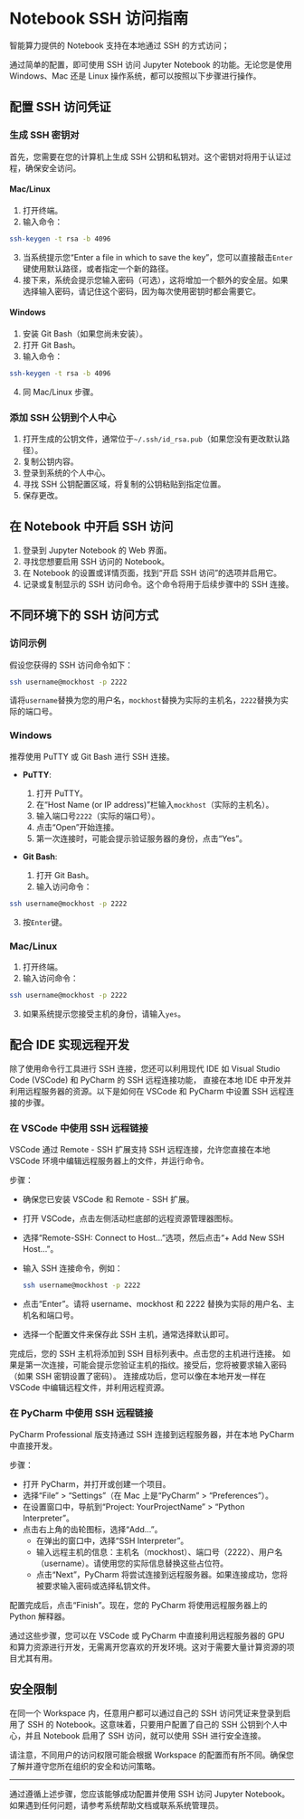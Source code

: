 # Notebook SSH 访问指南

智能算力提供的 Notebook 支持在本地通过 SSH 的方式访问；

通过简单的配置，即可使用 SSH 访问 Jupyter Notebook 的功能。无论您是使用 Windows、Mac 还是 Linux 操作系统，都可以按照以下步骤进行操作。

## 配置 SSH 访问凭证

### 生成 SSH 密钥对

首先，您需要在您的计算机上生成 SSH 公钥和私钥对。这个密钥对将用于认证过程，确保安全访问。

#### Mac/Linux

1. 打开终端。
2. 输入命令：

```bash
ssh-keygen -t rsa -b 4096
```

3. 当系统提示您“Enter a file in which to save the key”，您可以直接敲击`Enter`键使用默认路径，或者指定一个新的路径。
4. 接下来，系统会提示您输入密码（可选），这将增加一个额外的安全层。如果选择输入密码，请记住这个密码，因为每次使用密钥时都会需要它。

#### Windows

1. 安装 Git Bash（如果您尚未安装）。
2. 打开 Git Bash。
3. 输入命令：

```bash
ssh-keygen -t rsa -b 4096
```

4. 同 Mac/Linux 步骤。

### 添加 SSH 公钥到个人中心

1. 打开生成的公钥文件，通常位于`~/.ssh/id_rsa.pub`（如果您没有更改默认路径）。
2. 复制公钥内容。
3. 登录到系统的个人中心。
4. 寻找 SSH 公钥配置区域，将复制的公钥粘贴到指定位置。
5. 保存更改。

## 在 Notebook 中开启 SSH 访问

1. 登录到 Jupyter Notebook 的 Web 界面。
2. 寻找您想要启用 SSH 访问的 Notebook。
3. 在 Notebook 的设置或详情页面，找到“开启 SSH 访问”的选项并启用它。
4. 记录或复制显示的 SSH 访问命令。这个命令将用于后续步骤中的 SSH 连接。

## 不同环境下的 SSH 访问方式

### 访问示例

假设您获得的 SSH 访问命令如下：

```bash
ssh username@mockhost -p 2222
```

请将`username`替换为您的用户名，`mockhost`替换为实际的主机名，`2222`替换为实际的端口号。

### Windows

推荐使用 PuTTY 或 Git Bash 进行 SSH 连接。

- **PuTTY**:
  1. 打开 PuTTY。
  2. 在“Host Name (or IP address)”栏输入`mockhost`（实际的主机名）。
  3. 输入端口号`2222`（实际的端口号）。
  4. 点击“Open”开始连接。
  5. 第一次连接时，可能会提示验证服务器的身份，点击“Yes”。

- **Git Bash**:
  1. 打开 Git Bash。
  2. 输入访问命令：

```bash
ssh username@mockhost -p 2222
```

  3. 按`Enter`键。

### Mac/Linux

1. 打开终端。
2. 输入访问命令：

```bash
ssh username@mockhost -p 2222
```

3. 如果系统提示您接受主机的身份，请输入`yes`。

## 配合 IDE 实现远程开发

除了使用命令行工具进行 SSH 连接，您还可以利用现代 IDE 如 Visual Studio Code (VSCode) 和 PyCharm 的 SSH 远程连接功能，
直接在本地 IDE 中开发并利用远程服务器的资源。以下是如何在 VSCode 和 PyCharm 中设置 SSH 远程连接的步骤。

### 在 VSCode 中使用 SSH 远程链接

VSCode 通过 Remote - SSH 扩展支持 SSH 远程连接，允许您直接在本地 VSCode 环境中编辑远程服务器上的文件，并运行命令。

步骤：

- 确保您已安装 VSCode 和 Remote - SSH 扩展。
- 打开 VSCode，点击左侧活动栏底部的远程资源管理器图标。
- 选择“Remote-SSH: Connect to Host...”选项，然后点击“+ Add New SSH Host...”。
- 输入 SSH 连接命令，例如：

    ```bash
    ssh username@mockhost -p 2222
    ```

- 点击“Enter”。请将 username、mockhost 和 2222 替换为实际的用户名、主机名和端口号。
- 选择一个配置文件来保存此 SSH 主机，通常选择默认即可。

完成后，您的 SSH 主机将添加到 SSH 目标列表中。点击您的主机进行连接。
如果是第一次连接，可能会提示您验证主机的指纹。接受后，您将被要求输入密码（如果 SSH 密钥设置了密码）。
连接成功后，您可以像在本地开发一样在 VSCode 中编辑远程文件，并利用远程资源。

### 在 PyCharm 中使用 SSH 远程链接

PyCharm Professional 版支持通过 SSH 连接到远程服务器，并在本地 PyCharm 中直接开发。

步骤：

- 打开 PyCharm，并打开或创建一个项目。
- 选择“File” > “Settings”（在 Mac 上是“PyCharm” > “Preferences”）。
- 在设置窗口中，导航到“Project: YourProjectName” > “Python Interpreter”。
- 点击右上角的齿轮图标，选择“Add...”。
  - 在弹出的窗口中，选择“SSH Interpreter”。
  - 输入远程主机的信息：主机名（mockhost）、端口号（2222）、用户名（username）。请使用您的实际信息替换这些占位符。
  - 点击“Next”，PyCharm 将尝试连接到远程服务器。如果连接成功，您将被要求输入密码或选择私钥文件。

配置完成后，点击“Finish”。现在，您的 PyCharm 将使用远程服务器上的 Python 解释器。

通过这些步骤，您可以在 VSCode 或 PyCharm 中直接利用远程服务器的 GPU 和算力资源进行开发，无需离开您喜欢的开发环境。这对于需要大量计算资源的项目尤其有用。

## 安全限制

在同一个 Workspace 内，任意用户都可以通过自己的 SSH 访问凭证来登录到启用了 SSH 的 Notebook。这意味着，只要用户配置了自己的 SSH 公钥到个人中心，并且 Notebook 启用了 SSH 访问，就可以使用 SSH 进行安全连接。

请注意，不同用户的访问权限可能会根据 Workspace 的配置而有所不同。确保您了解并遵守您所在组织的安全和访问策略。

---

通过遵循上述步骤，您应该能够成功配置并使用 SSH 访问 Jupyter Notebook。如果遇到任何问题，请参考系统帮助文档或联系系统管理员。
